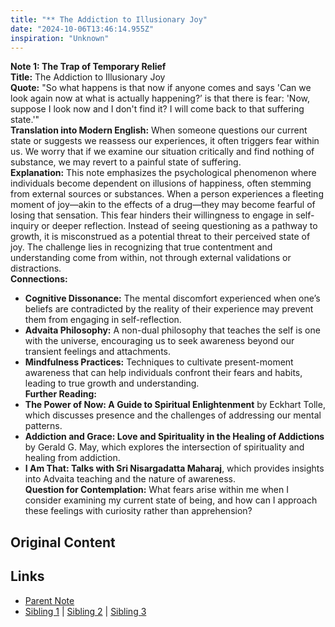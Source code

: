 ```yaml
---
title: "** The Addiction to Illusionary Joy"
date: "2024-10-06T13:46:14.955Z"
inspiration: "Unknown"
---
```


  
**Note 1: The Trap of Temporary Relief**  
**Title:** The Addiction to Illusionary Joy  
**Quote:** "So what happens is that now if anyone comes and says 'Can we look again now at what is actually happening?’ is that there is fear: 'Now, suppose I look now and I don't find it? I will come back to that suffering state.'"  
**Translation into Modern English:** When someone questions our current state or suggests we reassess our experiences, it often triggers fear within us. We worry that if we examine our situation critically and find nothing of substance, we may revert to a painful state of suffering.  
**Explanation:** This note emphasizes the psychological phenomenon where individuals become dependent on illusions of happiness, often stemming from external sources or substances. When a person experiences a fleeting moment of joy—akin to the effects of a drug—they may become fearful of losing that sensation. This fear hinders their willingness to engage in self-inquiry or deeper reflection. Instead of seeing questioning as a pathway to growth, it is misconstrued as a potential threat to their perceived state of joy. The challenge lies in recognizing that true contentment and understanding come from within, not through external validations or distractions.  
**Connections:**  
- **Cognitive Dissonance:** The mental discomfort experienced when one’s beliefs are contradicted by the reality of their experience may prevent them from engaging in self-reflection.  
- **Advaita Philosophy:** A non-dual philosophy that teaches the self is one with the universe, encouraging us to seek awareness beyond our transient feelings and attachments.  
- **Mindfulness Practices:** Techniques to cultivate present-moment awareness that can help individuals confront their fears and habits, leading to true growth and understanding.  
**Further Reading:**  
- **The Power of Now: A Guide to Spiritual Enlightenment** by Eckhart Tolle, which discusses presence and the challenges of addressing our mental patterns.  
- **Addiction and Grace: Love and Spirituality in the Healing of Addictions** by Gerald G. May, which explores the intersection of spirituality and healing from addiction.  
- **I Am That: Talks with Sri Nisargadatta Maharaj**, which provides insights into Advaita teaching and the nature of awareness.  
**Question for Contemplation:** What fears arise within me when I consider examining my current state of being, and how can I approach these feelings with curiosity rather than apprehension?  


## Original Content



## Links

- [Parent Note](/parent-note.md)
- [Sibling 1](/zettel1.md) | [Sibling 2](/zettel2.md) | [Sibling 3](/zettel3.md)
